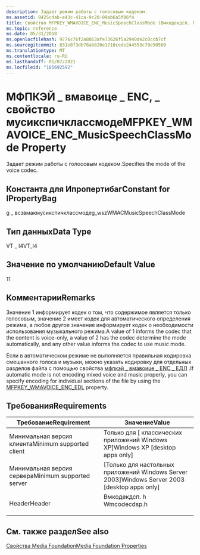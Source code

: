 ```yaml
---
description: Задает режим работы с голосовым кодеком.
ms.assetid: 8425cdab-e43c-41ca-9c20-09ab6a5f06f4
title: Свойство MFPKEY_WMAVOICE_ENC_MusicSpeechClassMode (Вмкодекдсп. h)
ms.topic: reference
ms.date: 05/31/2018
ms.openlocfilehash: 9776c76f2a8863afe73626f5a2940de2c0ccb7cf
ms.sourcegitcommit: 831e8f3db78ab820e1710cede244553c70e50500
ms.translationtype: MT
ms.contentlocale: ru-RU
ms.lasthandoff: 01/07/2021
ms.locfileid: "105692592"
---
```

# <a name="mfpkey_wmavoice_enc_musicspeechclassmode-property"></a><span data-ttu-id="419d2-103">МФПКЭЙ \_ вмавоице \_ ENC, \_ свойство мусикспичклассмоде</span><span class="sxs-lookup"><span data-stu-id="419d2-103">MFPKEY\_WMAVOICE\_ENC\_MusicSpeechClassMode Property</span></span>

<span data-ttu-id="419d2-104">Задает режим работы с голосовым кодеком.</span><span class="sxs-lookup"><span data-stu-id="419d2-104">Specifies the mode of the voice codec.</span></span>

## <a name="constant-for-ipropertybag"></a><span data-ttu-id="419d2-105">Константа для Ипропертибаг</span><span class="sxs-lookup"><span data-stu-id="419d2-105">Constant for IPropertyBag</span></span>

<span data-ttu-id="419d2-106">g \_ всзвмакмусикспичклассмоде</span><span class="sxs-lookup"><span data-stu-id="419d2-106">g\_wszWMACMusicSpeechClassMode</span></span>

## <a name="data-type"></a><span data-ttu-id="419d2-107">Тип данных</span><span class="sxs-lookup"><span data-stu-id="419d2-107">Data Type</span></span>

<span data-ttu-id="419d2-108">VT \_ I4</span><span class="sxs-lookup"><span data-stu-id="419d2-108">VT\_I4</span></span>

## <a name="default-value"></a><span data-ttu-id="419d2-109">Значение по умолчанию</span><span class="sxs-lookup"><span data-stu-id="419d2-109">Default Value</span></span>

<span data-ttu-id="419d2-110">1</span><span class="sxs-lookup"><span data-stu-id="419d2-110">1</span></span>

## <a name="remarks"></a><span data-ttu-id="419d2-111">Комментарии</span><span class="sxs-lookup"><span data-stu-id="419d2-111">Remarks</span></span>

<span data-ttu-id="419d2-112">Значение 1 информирует кодек о том, что содержимое является только голосовым, значение 2 имеет кодек для автоматического определения режима, а любое другое значение информирует кодек о необходимости использования музыкального режима.</span><span class="sxs-lookup"><span data-stu-id="419d2-112">A value of 1 informs the codec that the content is voice-only, a value of 2 has the codec determine the mode automatically, and any other value informs the codec to use music mode.</span></span>

<span data-ttu-id="419d2-113">Если в автоматическом режиме не выполняется правильная кодировка смешанного голоса и музыки, можно указать кодировку для отдельных разделов файла с помощью свойства [мфпкэй \_ вмавоице \_ ENC \_ ЕДЛ](mfpkey-wmavoice-enc-edlproperty.md) .</span><span class="sxs-lookup"><span data-stu-id="419d2-113">If automatic mode is not encoding mixed voice and music properly, you can specify encoding for individual sections of the file by using the [MFPKEY\_WMAVOICE\_ENC\_EDL](mfpkey-wmavoice-enc-edlproperty.md) property.</span></span>

## <a name="requirements"></a><span data-ttu-id="419d2-114">Требования</span><span class="sxs-lookup"><span data-stu-id="419d2-114">Requirements</span></span>



| <span data-ttu-id="419d2-115">Требование</span><span class="sxs-lookup"><span data-stu-id="419d2-115">Requirement</span></span> | <span data-ttu-id="419d2-116">Значение</span><span class="sxs-lookup"><span data-stu-id="419d2-116">Value</span></span> |
|-------------------------------------|-----------------------------------------------------------------------------------------|
| <span data-ttu-id="419d2-117">Минимальная версия клиента</span><span class="sxs-lookup"><span data-stu-id="419d2-117">Minimum supported client</span></span><br/> | <span data-ttu-id="419d2-118">Только для \[ классических приложений Windows XP\]</span><span class="sxs-lookup"><span data-stu-id="419d2-118">Windows XP \[desktop apps only\]</span></span><br/>                                             |
| <span data-ttu-id="419d2-119">Минимальная версия сервера</span><span class="sxs-lookup"><span data-stu-id="419d2-119">Minimum supported server</span></span><br/> | <span data-ttu-id="419d2-120">\[Только для настольных приложений Windows Server 2003\]</span><span class="sxs-lookup"><span data-stu-id="419d2-120">Windows Server 2003 \[desktop apps only\]</span></span><br/>                                    |
| <span data-ttu-id="419d2-121">Header</span><span class="sxs-lookup"><span data-stu-id="419d2-121">Header</span></span><br/>                   | <dl> <span data-ttu-id="419d2-122"><dt>Вмкодекдсп. h</dt></span><span class="sxs-lookup"><span data-stu-id="419d2-122"><dt>Wmcodecdsp.h</dt></span></span> </dl> |



## <a name="see-also"></a><span data-ttu-id="419d2-123">См. также раздел</span><span class="sxs-lookup"><span data-stu-id="419d2-123">See also</span></span>

<dl> <dt>

[<span data-ttu-id="419d2-124">Свойства Media Foundation</span><span class="sxs-lookup"><span data-stu-id="419d2-124">Media Foundation Properties</span></span>](media-foundation-properties.md)
</dt> </dl>

 

 




